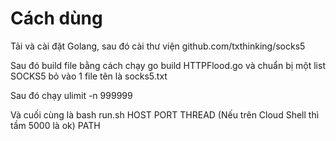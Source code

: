 # Cách dùng

Tải và cài đặt Golang, sau đó cài thư viện github.com/txthinking/socks5

Sau đó build file bằng cách chạy go build HTTPFlood.go và chuẩn bị một list SOCKS5 bỏ vào 1 file tên là socks5.txt

Sau đó chạy ulimit -n 999999

Và cuối cùng là bash run.sh HOST PORT THREAD (Nếu trên Cloud Shell thì tầm 5000 là ok) PATH

